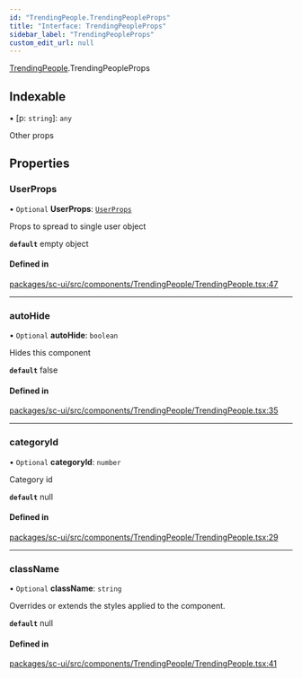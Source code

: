 ```yaml
---
id: "TrendingPeople.TrendingPeopleProps"
title: "Interface: TrendingPeopleProps"
sidebar_label: "TrendingPeopleProps"
custom_edit_url: null
---
```


[TrendingPeople](../modules/TrendingPeople.md).TrendingPeopleProps

## Indexable

▪ [p: `string`]: `any`

Other props

## Properties

### UserProps

• `Optional` **UserProps**: [`UserProps`](User.UserProps.md)

Props to spread to single user object

**`default`** empty object

#### Defined in

[packages/sc-ui/src/components/TrendingPeople/TrendingPeople.tsx:47](https://github.com/selfcommunity/community-ui/blob/67100aa/packages/sc-ui/src/components/TrendingPeople/TrendingPeople.tsx#L47)

___

### autoHide

• `Optional` **autoHide**: `boolean`

Hides this component

**`default`** false

#### Defined in

[packages/sc-ui/src/components/TrendingPeople/TrendingPeople.tsx:35](https://github.com/selfcommunity/community-ui/blob/67100aa/packages/sc-ui/src/components/TrendingPeople/TrendingPeople.tsx#L35)

___

### categoryId

• `Optional` **categoryId**: `number`

Category id

**`default`** null

#### Defined in

[packages/sc-ui/src/components/TrendingPeople/TrendingPeople.tsx:29](https://github.com/selfcommunity/community-ui/blob/67100aa/packages/sc-ui/src/components/TrendingPeople/TrendingPeople.tsx#L29)

___

### className

• `Optional` **className**: `string`

Overrides or extends the styles applied to the component.

**`default`** null

#### Defined in

[packages/sc-ui/src/components/TrendingPeople/TrendingPeople.tsx:41](https://github.com/selfcommunity/community-ui/blob/67100aa/packages/sc-ui/src/components/TrendingPeople/TrendingPeople.tsx#L41)
